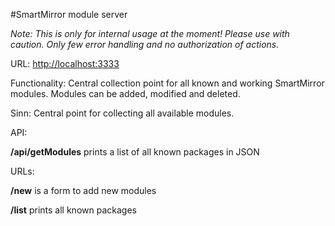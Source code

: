 #SmartMirror module server

*Note: This is only for internal usage at the moment! Please use with caution. Only few error handling and no authorization of actions.*

URL: [http://localhost:3333](http://localhost:3333 "")

Functionality: Central collection point for all known and working SmartMirror modules. Modules can be added, modified and deleted.

Sinn: Central point for collecting all available modules.

API:  

**/api/getModules** prints a list of all known packages in JSON

URLs: 

**/new** is a form to add new modules

**/list** prints all known packages